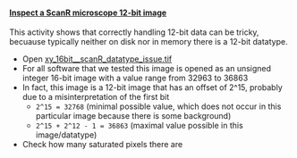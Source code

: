 <h4 id="scanr_12bit"><a href="#scanr_12bit">Inspect a ScanR microscope 12-bit image</a></h4> 

This activity shows that correctly handling 12-bit data can be tricky, becuause typically neither on disk nor in memory there is a 12-bit datatype.
 
- Open [xy_16bit__scanR_datatype_issue.tif](https://github.com/NEUBIAS/training-resources/raw/master/image_data/xy_16bit__scanR_datatype_issue.tif)
- For all software that we tested this image is opened as an unsigned integer 16-bit image with a value range from 32963 to 36863
- In fact, this image is a 12-bit image that has an offset of 2^15, probably due to a misinterpretation of the first bit
  - `2^15 = 32768` (minimal possible value, which does not occur in this particular image because there is some background)
  - `2^15 + 2^12 - 1 = 36863` (maximal value possible in this image/datatype)
- Check how many saturated pixels there are
